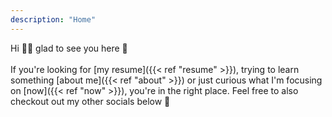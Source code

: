 ```yaml
---
description: "Home"
---
```


Hi 👋🏻 glad to see you here 📍
<br/>  
If you're looking for [my resume]({{< ref "resume" >}}), trying to learn something [about me]({{< ref "about" >}}) or just curious what I'm focusing on [now]({{< ref "now" >}}), you're in the right place. Feel free to also checkout out my other socials below 📲